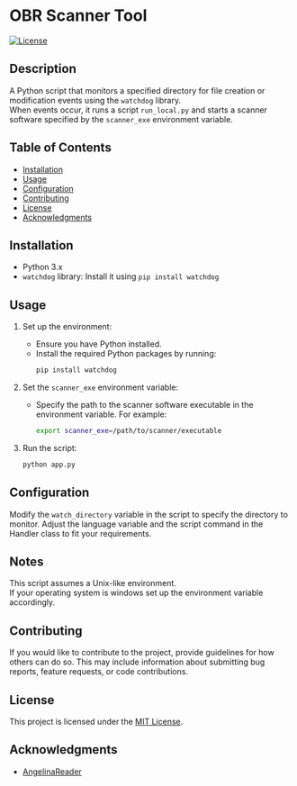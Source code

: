 # OBR Scanner Tool

[![License](https://img.shields.io/badge/License-MIT-blue.svg)](LICENSE)

## Description

A Python script that monitors a specified directory for file creation or modification events using the `watchdog` library.\
When events occur, it runs a script `run_local.py` and starts a scanner software specified by the `scanner_exe` environment variable.

## Table of Contents

- [Installation](#installation)
- [Usage](#usage)
- [Configuration](#configuration)
- [Contributing](#contributing)
- [License](#license)
- [Acknowledgments](#acknowledgments)

## Installation
- Python 3.x
- `watchdog` library: Install it using `pip install watchdog`

## Usage

1. Set up the environment:
   - Ensure you have Python installed.
   - Install the required Python packages by running:
     ```bash
     pip install watchdog
     ```

2. Set the `scanner_exe` environment variable:
   - Specify the path to the scanner software executable in the environment variable. For example:
     ```bash
     export scanner_exe=/path/to/scanner/executable
     ```

3. Run the script:
   ```bash
   python app.py
    ```

## Configuration
Modify the `watch_directory` variable in the script to specify the directory to monitor.
Adjust the language variable and the script command in the Handler class to fit your requirements.

## Notes
This script assumes a Unix-like environment.\
If your operating system is windows set up the environment variable accordingly.

## Contributing

If you would like to contribute to the project, provide guidelines for how others can do so. This may include information about submitting bug reports, feature requests, or code contributions.

## License

This project is licensed under the [MIT License](LICENSE).

## Acknowledgments

- [AngelinaReader](https://github.com/IlyaOvodov/AngelinaReader)
